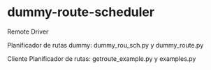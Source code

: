 # dummy-route-scheduler
Remote Driver

Planificador de rutas dummy: dummy_rou_sch.py y dummy_route.py

Cliente Planificador de rutas: getroute_example.py y examples.py
